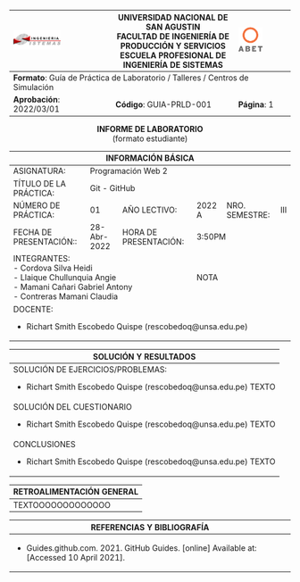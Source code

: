 <div align="center">
<table>
    <theader>
        <tr>
            <td><img src="https://github.com/rescobedoq/pw2/blob/main/epis.png?raw=true" alt="EPIS" style="width:50%; height:auto"/></td>
            <th>
                <span style="font-weight:bold;">UNIVERSIDAD NACIONAL DE SAN AGUSTIN</span><br />
                <span style="font-weight:bold;">FACULTAD DE INGENIERÍA DE PRODUCCIÓN Y SERVICIOS</span><br />
                <span style="font-weight:bold;">ESCUELA PROFESIONAL DE INGENIERÍA DE SISTEMAS</span>
            </th>
            <td><img src="https://github.com/rescobedoq/pw2/blob/main/abet.png?raw=true" alt="ABET" style="width:50%; height:auto"/></td>
        </tr>
    </theader>
    <tbody>
        <tr><td colspan="3"><span style="font-weight:bold;">Formato</span>: Guía de Práctica de Laboratorio / Talleres / Centros de Simulación</td></tr>
        <tr><td><span style="font-weight:bold;">Aprobación</span>:  2022/03/01</td><td><span style="font-weight:bold;">Código</span>: GUIA-PRLD-001</td><td><span style="font-weight:bold;">Página</span>: 1</td></tr>
    </tbody>
</table>
</div>

<div align="center">
<span style="font-weight:bold;">INFORME DE LABORATORIO</span><br />
<span>(formato estudiante)</span>
</div>


<table>
<theader>
<tr><th colspan="6">INFORMACIÓN BÁSICA</th></tr>
</theader>
<tbody>
<tr><td>ASIGNATURA:</td><td colspan="5">Programación Web 2</td></tr>
<tr><td>TÍTULO DE LA PRÁCTICA:</td><td colspan="5">Git - GitHub</td></tr>
<tr>
<td>NÚMERO DE PRÁCTICA:</td><td>01</td><td>AÑO LECTIVO:</td><td>2022 A</td><td>NRO. SEMESTRE:</td><td>III</td>
</tr>
<tr>
<td>FECHA DE PRESENTACIÓN::</td><td>28-Abr-2022</td><td>HORA DE PRESENTACIÓN:</td><td colspan="3">3:50PM</td>
</tr>
  <tr>
    <td colspan="3">INTEGRANTES: <br/>
    - Cordova Silva Heidi<br/>
    - Llaique Chullunquia Angie<br/>
    - Mamani Cañari Gabriel Antony<br/>
    - Contreras Mamani Claudia     
    </td>
    <td>NOTA</td><td colspan="3"></td>
  </tr>

<tr><td colspan="6">DOCENTE:
<ul>
<li>Richart Smith Escobedo Quispe (rescobedoq@unsa.edu.pe)</li>
</ul>
</td>
</<tr>
</tdbody>
</table>

<table>
<theader>
<tr><th colspan="6">SOLUCIÓN Y RESULTADOS</th></tr>
</theader>
<tbody>

<tr><td colspan="6">SOLUCIÓN DE EJERCICIOS/PROBLEMAS:
<ul>
<li>Richart Smith Escobedo Quispe (rescobedoq@unsa.edu.pe) TEXTO</li>
</ul>
</td>
</<tr>
  <tr><td colspan="6">SOLUCIÓN DEL CUESTIONARIO
<ul>
<li>Richart Smith Escobedo Quispe (rescobedoq@unsa.edu.pe) TEXTO</li>
</ul>
</td>
</<tr>
    <tr><td colspan="6">CONCLUSIONES
<ul>
<li>Richart Smith Escobedo Quispe (rescobedoq@unsa.edu.pe) TEXTO</li>
</ul>
</td>
</<tr>
</tdbody>
</table>


<table>
<theader>
<tr><th colspan="6">RETROALIMENTACIÓN GENERAL</th></tr>
</theader>
<tbody>

<tr><td colspan="6">TEXTOOOOOOOOOOOOO
</td>

</tdbody>
</table>


<table>
<theader>
<tr><th colspan="6">REFERENCIAS Y BIBLIOGRAFÍA</th></tr>
</theader>
<tbody>

<tr><td colspan="6">
    <ul>
        <li>
            Guides.github.com. 2021. GitHub Guides. [online] Available at: [Accessed 10 April 2021].
        </li>
    </ul>
    
    
</td>

</tdbody>
</table>
